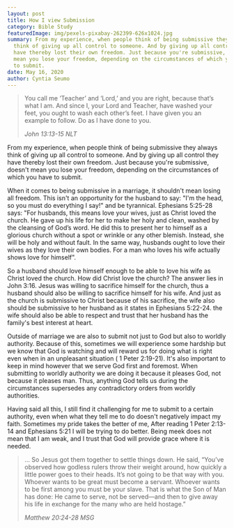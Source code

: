 ```yaml
---
layout: post
title: How I view Submission
category: Bible Study
featuredImage: img/pexels-pixabay-262399-626x1024.jpg
summary: From my experience, when people think of being submissive they always
  think of giving up all control to someone. And by giving up all control they
  have thereby lost their own freedom. Just because you're submissive, doesn't
  mean you lose your freedom, depending on the circumstances of which you have
  to submit.
date: May 16, 2020
author: Cyntia Seumo
---
```

<blockquote>
<p>You call me ‘Teacher’ and ‘Lord,’ and you are right, because that’s what I am. And since I, your Lord and Teacher, have washed your feet, you ought to wash each other’s feet. I have given you an example to follow. Do as I have done to you.</p>
<cite>John 13:13-15 NLT</cite>
</blockquote>

<p>From my experience, when people think of being submissive they always think of giving up all control to someone. And by giving up all control they have thereby lost their own freedom. Just because you're submissive, doesn't mean you lose your freedom, depending on the circumstances of which you have to submit.</p>

<p>When it comes to being submissive in a marriage, it shouldn't mean losing all freedom. This isn't an opportunity for the husband to say: "I'm the head, so you must do everything I say!" and be tyrannical. <a>Ephesians 5:25-28</a> says: "For husbands, this means love your wives, just as Christ loved the church. He gave up his life for her to make her holy and clean, washed by the cleansing of God’s word. He did this to present her to himself as a glorious church without a spot or wrinkle or any other blemish. Instead, she will be holy and without fault. In the same way, husbands ought to love their wives as they love their own bodies. For a man who loves his wife actually shows love for himself".</p>

<p>So a husband should love himself enough to be able to love his wife as Christ loved the church. How did Christ love the church? The answer lies in <a>John 3:16</a>. Jesus was willing to sacrifice himself for the church, thus a husband should also be willing to sacrifice himself for his wife. And just as the church is submissive to Christ because of his sacrifice, the wife also should be submissive to her husband as it states in <a>Ephesians 5:22-24</a>. the wife should also be able to respect and trust that her husband has the family's best interest at heart.</p>

<p>Outside of marriage we are also to submit not just to God but also to worldly authority. Because of this, sometimes we will experience some hardship but we know that God is watching and will reward us for doing what is right even when in an unpleasant situation ( <a>1 Peter 2:19-21</a>). It's also important to keep in mind however that we serve God first and foremost. When submitting to worldly authority we are doing it because it pleases God, not because it pleases man. Thus, anything God tells us during the circumstances supersedes any contradictory orders from worldly authorities.</p>

<p>Having said all this, I still find it challenging for me to submit to a certain authority, even when what they tell me to do doesn't negatively impact my faith. Sometimes my pride takes the better of me, After reading <a>1 Peter 2:13-14</a> and <a>Ephesians 5:21</a> I will be trying to do better. Being meek does not mean that I am weak, and I trust that God will provide grace where it is needed.</p>

<blockquote>
<p>... So Jesus got them together to settle things down. He said, “You’ve observed how godless rulers throw their weight around, how quickly a little power goes to their heads. It’s not going to be that way with you. Whoever wants to be great must become a servant. Whoever wants to be first among you must be your slave. That is what the Son of Man has done: He came to serve, not be served—and then to give away his life in exchange for the many who are held hostage.”</p>
<cite>Matthew 20:24-28 MSG</cite>
</blockquote>
